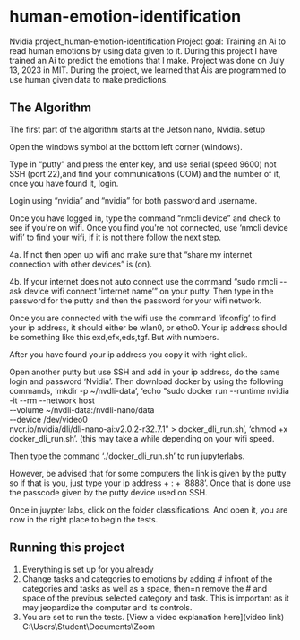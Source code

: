 # human-emotion-identification
Nvidia project_human-emotion-identification
Project goal:
Training an Ai to read human emotions by using data given to it.
During this project I have trained an Ai to predict the emotions that I make.
Project was done on July 13, 2023 in MIT. During the project, we learned that Ais are programmed to use human given data to make predictions.


## The Algorithm
The first part of the algorithm starts at the Jetson nano, Nvidia.
setup

Open the windows symbol at the bottom left corner (windows).

Type in “putty” and press the enter key, and use serial (speed 9600) not SSH (port 22),and find your communications (COM) and the number of it, once you have found it, login.

Login using “nvidia” and “nvidia” for both password and username.

Once you have logged in, type the command “nmcli device” and check to see if you're on wifi. Once you find you're not connected, use ‘nmcli device wifi’ to find your wifi, if it is not there follow the next step.

4a. If not then open up wifi and make sure that “share my internet connection with other devices” is (on).

4b. If your internet does not auto connect use the command “sudo nmcli --ask device wifi connect 'internet name’” on your putty. Then type in the password for the putty and then the password for your wifi network.

Once you are connected with the wifi use the command ‘ifconfig’ to find your ip address, it should either be wlan0, or etho0. Your ip address should be something like this exd,efx,eds,tgf. But with numbers.

After you have found your ip address you copy it with right click.

Open another putty but use SSH and add in your ip address, do the same login and password 
‘Nvidia’. Then download docker by using the following commands, ‘mkdir -p ~/nvdli-data’, ‘echo "sudo docker run --runtime nvidia -it --rm --network host \
    --volume ~/nvdli-data:/nvdli-nano/data \
    --device /dev/video0 \
    nvcr.io/nvidia/dli/dli-nano-ai:v2.0.2-r32.7.1" > docker_dli_run.sh’, ‘chmod +x docker_dli_run.sh’. (this may take a while depending on your wifi speed.
    

Then type the command ‘./docker_dli_run.sh’ to run jupyterlabs.

However, be advised that for some computers the link is given by the putty so if that is you, just type your ip address + : + ‘8888’. Once that is done use the passcode given by the putty device used on SSH.

Once in juypter labs, click on the folder classifications. And open it, you are now in the right place to begin the tests.
 

## Running this project

1. Everything is set up for you already
2. Change tasks and categories to emotions by adding # infront of the categories and tasks as well as a space, then=n remove the # and space of the previous selected category and task. This is important as it may jeopardize the computer and its controls.
3. You are set to run the tests.
[View a video explanation here](video link)
C:\Users\Student\Documents\Zoom


